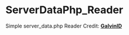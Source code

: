# ServerDataPhp_Reader
Simple server_data.php Reader
Credit: **[GalvinID](https://github.com/Galvin0705)**
